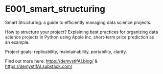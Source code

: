 # E001_smart_structuring
Smart Structuring: a guide to efficiently managing data science projects.

How to structure your project? Explaining best practices for organizing data science projects in Python using Apple Inc. short-term price prediction as an example. 

Project goals: replicability, maintainability, portability, clarity. 

Find out more here: https://demystifAI.blog/ & https://demystifAI.substack.com/

